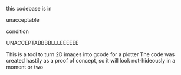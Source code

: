 this codebase is    in

unacceptable

condition


UNACCEPTABBBBLLLEEEEEE

This is a tool to turn 2D images into gcode for a plotter
The code was created hastily as a proof of concept, so it will look not-hideously in a moment or two